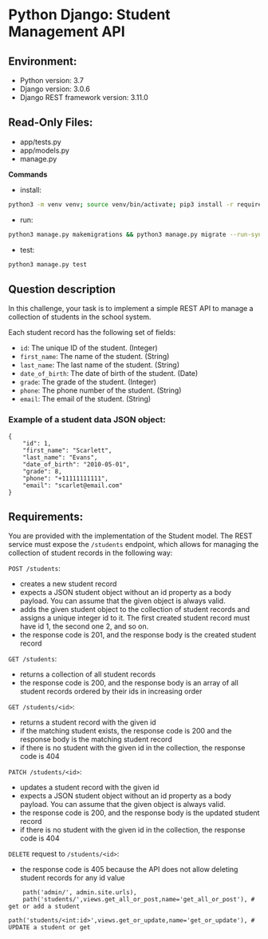 # Python Django: Student Management API

## Environment:
- Python version: 3.7
- Django version: 3.0.6
- Django REST framework version: 3.11.0

## Read-Only Files:
- app/tests.py
- app/models.py
- manage.py

**Commands**
- install:
```bash
python3 -m venv venv; source venv/bin/activate; pip3 install -r requirements.txt; 
```
- run:
```bash
python3 manage.py makemigrations && python3 manage.py migrate --run-syncdb && python3 manage.py runserver 0.0.0.0:8000
```
- test:
```bash
python3 manage.py test
```

## Question description

In this challenge, your task is to implement a simple REST API to manage a collection of students in the school system.

Each student record has the following set of fields:

- `id`: The unique ID of the student. (Integer)
- `first_name`: The name of the student. (String)
- `last_name`: The last name of the student. (String)
- `date_of_birth`: The date of birth of the student. (Date)
- `grade`: The grade of the student. (Integer)
- `phone`: The phone number of the student. (String)
- `email`: The email of the student. (String)

### Example of a student data JSON object:
```
{
    "id": 1,
    "first_name": "Scarlett",
    "last_name": "Evans",
    "date_of_birth": "2010-05-01",
    "grade": 8,
    "phone": "+11111111111",
    "email": "scarlet@email.com"
}
```

## Requirements:

You are provided with the implementation of the Student model. The REST service must expose the `/students` endpoint, which allows for managing the collection of student records in the following way:

`POST /students`:

- creates a new student record
- expects a JSON student object without an id property as a body payload. You can assume that the given object is always valid.
- adds the given student object to the collection of student records and assigns a unique integer id to it. The first created student record must have id 1, the second one 2, and so on.
- the response code is 201, and the response body is the created student record

`GET /students`:

- returns a collection of all student records
- the response code is 200, and the response body is an array of all student records ordered by their ids in increasing order

`GET /students/<id>`:

- returns a student record with the given id
- if the matching student exists, the response code is 200 and the response body is the matching student record
- if there is no student with the given id in the collection, the response code is 404

`PATCH /students/<id>`:

- updates a student record with the given id
- expects a JSON student object without an id property as a body payload. You can assume that the given object is always valid.
- the response code is 200, and the response body is the updated student record
- if there is no student with the given id in the collection, the response code is 404

`DELETE` request to `/students/<id>`:

- the response code is 405 because the API does not allow deleting student records for any id value


```
    path('admin/', admin.site.urls),
    path('students/',views.get_all_or_post,name='get_all_or_post'), # get or add a student
    path('students/<int:id>',views.get_or_update,name='get_or_update'), # UPDATE a student or get
```
